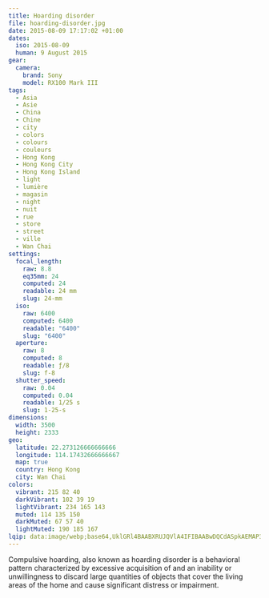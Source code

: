 ```yaml
---
title: Hoarding disorder
file: hoarding-disorder.jpg
date: 2015-08-09 17:17:02 +01:00
dates:
  iso: 2015-08-09
  human: 9 August 2015
gear:
  camera:
    brand: Sony
    model: RX100 Mark III
tags:
  - Asia
  - Asie
  - China
  - Chine
  - city
  - colors
  - colours
  - couleurs
  - Hong Kong
  - Hong Kong City
  - Hong Kong Island
  - light
  - lumière
  - magasin
  - night
  - nuit
  - rue
  - store
  - street
  - ville
  - Wan Chai
settings:
  focal_length:
    raw: 8.8
    eq35mm: 24
    computed: 24
    readable: 24 mm
    slug: 24-mm
  iso:
    raw: 6400
    computed: 6400
    readable: "6400"
    slug: "6400"
  aperture:
    raw: 8
    computed: 8
    readable: ƒ/8
    slug: f-8
  shutter_speed:
    raw: 0.04
    computed: 0.04
    readable: 1/25 s
    slug: 1-25-s
dimensions:
  width: 3500
  height: 2333
geo:
  latitude: 22.273126666666666
  longitude: 114.17432666666667
  map: true
  country: Hong Kong
  city: Wan Chai
colors:
  vibrant: 215 82 40
  darkVibrant: 102 39 19
  lightVibrant: 234 165 143
  muted: 114 135 150
  darkMuted: 67 57 40
  lightMuted: 190 185 167
lqip: data:image/webp;base64,UklGRl4BAABXRUJQVlA4IFIBAABwDQCdASpkAEMAP3Goylm0rTw6rbiLM4AuCWUA0YNT2/9/J6ZkNkq1cWoBkwf0zCDbFFnXnMdHnCN6CL9S7VmIDdtOvqFPgE9ohwRbK4Ob9QoSd6glKJJuKqYRJWeNN9Ieisw6HXjo0IDvnlBtX7LZivOs+AD+71er5J4UtMohfKy513eAE00LnY6/AE/NxDXN46erFUXi3PZ4oGPie29zvOXtuHKczs5O2fJYiF/PQCmubpa8XZ8Fz6PEyxGO7KLGz7mIVXZ2A1vzb4mTJjFm/0xUGyBV/H67rA7JxXwEWRu8bKAPR1+wWuTdZTLmfwKNz9eT2BJOCLVS81wb2B3eG1ux8mpKoS43nljzoDiwISHEs1vj2WcZ9WrJI4iCJVe7ecQyt5mzbo96Tgyym/c/lYHYsfDOqck+Vrulu3Tc3TNbnq1jxCWzMomsGp1zWnJgAA==
---
```


Compulsive hoarding, also known as hoarding disorder is a behavioral pattern characterized by excessive acquisition of and an inability or unwillingness to discard large quantities of objects that cover the living areas of the home and cause significant distress or impairment.
